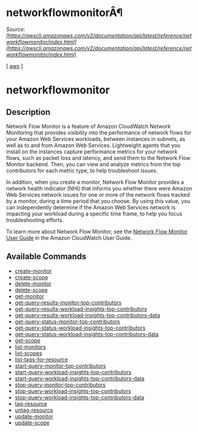 # networkflowmonitorÂ¶

*Source: [https://awscli.amazonaws.com/v2/documentation/api/latest/reference/networkflowmonitor/index.html](https://awscli.amazonaws.com/v2/documentation/api/latest/reference/networkflowmonitor/index.html)*

[ [aws](https://awscli.amazonaws.com/v2/documentation/api/latest/reference/index.html#cli-aws) ]

# networkflowmonitor

## Description

Network Flow Monitor is a feature of Amazon CloudWatch Network Monitoring that provides visibility into the performance of network flows for your Amazon Web Services workloads, between instances in subnets, as well as to and from Amazon Web Services. Lightweight agents that you install on the instances capture performance metrics for your network flows, such as packet loss and latency, and send them to the Network Flow Monitor backend. Then, you can view and analyze metrics from the top contributors for each metric type, to help troubleshoot issues.

In addition, when you create a monitor, Network Flow Monitor provides a network health indicator (NHI) that informs you whether there were Amazon Web Services network issues for one or more of the network flows tracked by a monitor, during a time period that you choose. By using this value, you can independently determine if the Amazon Web Services network is impacting your workload during a specific time frame, to help you focus troubleshooting efforts.

To learn more about Network Flow Monitor, see the [Network Flow Monitor User Guide](https://docs.aws.amazon.com/AmazonCloudWatch/latest/monitoring/CloudWatch-NetworkFlowMonitor.html) in the Amazon CloudWatch User Guide.

## Available Commands

- [create-monitor](https://awscli.amazonaws.com/v2/documentation/api/latest/reference/networkflowmonitor/create-monitor.html)
- [create-scope](https://awscli.amazonaws.com/v2/documentation/api/latest/reference/networkflowmonitor/create-scope.html)
- [delete-monitor](https://awscli.amazonaws.com/v2/documentation/api/latest/reference/networkflowmonitor/delete-monitor.html)
- [delete-scope](https://awscli.amazonaws.com/v2/documentation/api/latest/reference/networkflowmonitor/delete-scope.html)
- [get-monitor](https://awscli.amazonaws.com/v2/documentation/api/latest/reference/networkflowmonitor/get-monitor.html)
- [get-query-results-monitor-top-contributors](https://awscli.amazonaws.com/v2/documentation/api/latest/reference/networkflowmonitor/get-query-results-monitor-top-contributors.html)
- [get-query-results-workload-insights-top-contributors](https://awscli.amazonaws.com/v2/documentation/api/latest/reference/networkflowmonitor/get-query-results-workload-insights-top-contributors.html)
- [get-query-results-workload-insights-top-contributors-data](https://awscli.amazonaws.com/v2/documentation/api/latest/reference/networkflowmonitor/get-query-results-workload-insights-top-contributors-data.html)
- [get-query-status-monitor-top-contributors](https://awscli.amazonaws.com/v2/documentation/api/latest/reference/networkflowmonitor/get-query-status-monitor-top-contributors.html)
- [get-query-status-workload-insights-top-contributors](https://awscli.amazonaws.com/v2/documentation/api/latest/reference/networkflowmonitor/get-query-status-workload-insights-top-contributors.html)
- [get-query-status-workload-insights-top-contributors-data](https://awscli.amazonaws.com/v2/documentation/api/latest/reference/networkflowmonitor/get-query-status-workload-insights-top-contributors-data.html)
- [get-scope](https://awscli.amazonaws.com/v2/documentation/api/latest/reference/networkflowmonitor/get-scope.html)
- [list-monitors](https://awscli.amazonaws.com/v2/documentation/api/latest/reference/networkflowmonitor/list-monitors.html)
- [list-scopes](https://awscli.amazonaws.com/v2/documentation/api/latest/reference/networkflowmonitor/list-scopes.html)
- [list-tags-for-resource](https://awscli.amazonaws.com/v2/documentation/api/latest/reference/networkflowmonitor/list-tags-for-resource.html)
- [start-query-monitor-top-contributors](https://awscli.amazonaws.com/v2/documentation/api/latest/reference/networkflowmonitor/start-query-monitor-top-contributors.html)
- [start-query-workload-insights-top-contributors](https://awscli.amazonaws.com/v2/documentation/api/latest/reference/networkflowmonitor/start-query-workload-insights-top-contributors.html)
- [start-query-workload-insights-top-contributors-data](https://awscli.amazonaws.com/v2/documentation/api/latest/reference/networkflowmonitor/start-query-workload-insights-top-contributors-data.html)
- [stop-query-monitor-top-contributors](https://awscli.amazonaws.com/v2/documentation/api/latest/reference/networkflowmonitor/stop-query-monitor-top-contributors.html)
- [stop-query-workload-insights-top-contributors](https://awscli.amazonaws.com/v2/documentation/api/latest/reference/networkflowmonitor/stop-query-workload-insights-top-contributors.html)
- [stop-query-workload-insights-top-contributors-data](https://awscli.amazonaws.com/v2/documentation/api/latest/reference/networkflowmonitor/stop-query-workload-insights-top-contributors-data.html)
- [tag-resource](https://awscli.amazonaws.com/v2/documentation/api/latest/reference/networkflowmonitor/tag-resource.html)
- [untag-resource](https://awscli.amazonaws.com/v2/documentation/api/latest/reference/networkflowmonitor/untag-resource.html)
- [update-monitor](https://awscli.amazonaws.com/v2/documentation/api/latest/reference/networkflowmonitor/update-monitor.html)
- [update-scope](https://awscli.amazonaws.com/v2/documentation/api/latest/reference/networkflowmonitor/update-scope.html)